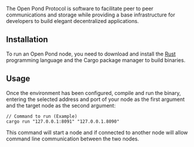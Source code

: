 The Open Pond Protocol is software to facilitate peer to peer communications and storage while
providing a base infrastructure for developers to build elegant decentralized applications.

## Installation

To run an Open Pond node, you need to download and install the [Rust](rust-lang.org/tools/install) 
programming language and the Cargo package manager to build binaries.

## Usage

Once the environment has been configured, compile and run the binary, entering the selected address
and port of your node as the first argument and the target node as the second argument:

```
// Command to run (Example)
cargo run "127.0.0.1:8091" "127.0.0.1.8090"
```

This command will start a node and if connected to another node will allow command line
communication between the two nodes.